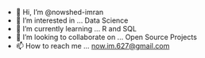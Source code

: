 - 👋 Hi, I’m @nowshed-imran
- 👀 I’m interested in ... Data Science
- 🌱 I’m currently learning ... R and SQL
- 💞️ I’m looking to collaborate on ... Open Source  Projects
- 📫 How to reach me ... now.im.627@gmail.com
